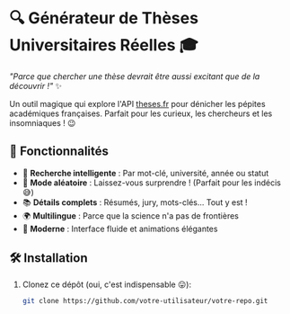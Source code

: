 # 🔍 Générateur de Thèses Universitaires Réelles 🎓

*"Parce que chercher une thèse devrait être aussi excitant que de la découvrir !"* ✨

Un outil magique qui explore l'API [theses.fr](https://www.theses.fr) pour dénicher les pépites académiques françaises. Parfait pour les curieux, les chercheurs et les insomniaques ! 😉

## 🌟 Fonctionnalités

- 🎯 **Recherche intelligente** : Par mot-clé, université, année ou statut
- 🎲 **Mode aléatoire** : Laissez-vous surprendre ! (Parfait pour les indécis :sweat_smile:)
- 📚 **Détails complets** : Résumés, jury, mots-clés... Tout y est !
- 🌍 **Multilingue** : Parce que la science n'a pas de frontières
- 🚀 **Moderne** : Interface fluide et animations élégantes

## 🛠️ Installation

1. Clonez ce dépôt (oui, c'est indispensable :stuck_out_tongue:):
   ```bash
   git clone https://github.com/votre-utilisateur/votre-repo.git
